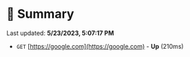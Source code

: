 # 📖 Summary
Last updated: **5/23/2023, 5:07:17 PM**

- `GET` [https://google.com](https://google.com) - **Up** (210ms)
